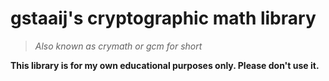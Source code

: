 
# gstaaij's cryptographic math library

> *Also known as crymath or gcm for short*

**This library is for my own educational purposes only.
Please don't use it.**
